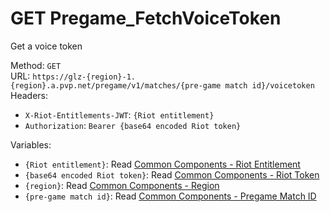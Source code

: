 <!-- This file is automatically generated! Do not edit it directly! See https://github.com/techchrism/valorant-api-docs/blob/trunk/contributing.md for more information. -->

# GET Pregame_FetchVoiceToken

Get a voice token  


Method: `GET`  
URL: `https://glz-{region}-1.{region}.a.pvp.net/pregame/v1/matches/{pre-game match id}/voicetoken`  
Headers:
 - `X-Riot-Entitlements-JWT`: `{Riot entitlement}`
 - `Authorization`: `Bearer {base64 encoded Riot token}`

Variables:
 - `{Riot entitlement}`: Read [Common Components - Riot Entitlement](../common-components.md#riot-entitlement)
 - `{base64 encoded Riot token}`: Read [Common Components - Riot Token](../common-components.md#riot-token)
 - `{region}`: Read [Common Components - Region](../common-components.md#region)
 - `{pre-game match id}`: Read [Common Components - Pregame Match ID](../common-components.md#pregame-match-id)

